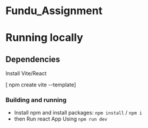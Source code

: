 # Fundu_Assignment
<h1>Running locally</h1?
<hr></hr>
<h2>Dependencies</h2>
<p>Install Vite/React </P>
[ npm create vite --template]

### Building and running
- Install npm and install packages: `npm install` / `npm i`
- then Run react App Using `npm run dev`



